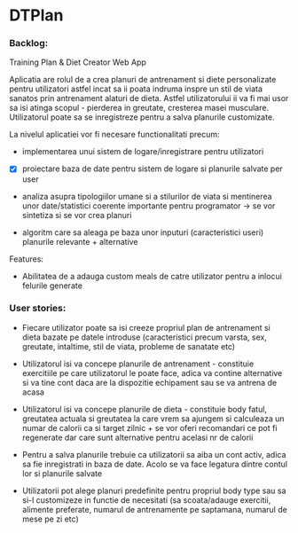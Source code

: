 # DTPlan

### Backlog:

Training Plan & Diet Creator Web App

Aplicatia are rolul de a crea planuri de antrenament si diete personalizate pentru utilizatori astfel incat
sa ii poata indruma inspre un stil de viata sanatos prin antrenament alaturi de dieta. Astfel utilizatorului ii va fi
mai usor sa isi atinga scopul - pierderea in greutate, cresterea masei musculare. Utilizatorul poate sa se inregistreze
pentru a salva planurile customizate.


La nivelul aplicatiei vor fi necesare functionalitati precum: 

- implementarea unui sistem de logare/inregistrare pentru 
utilizatori

- [x] proiectare baza de date pentru sistem de logare si planurile salvate per user

- analiza asupra tipologiilor umane si a stilurilor de viata si mentinerea unor date/statistici coerente importante pentru
programator -> se vor sintetiza si se vor crea planuri 

- algoritm care sa aleaga pe baza unor inputuri (caracteristici useri) planurile relevante + alternative

Features:

- Abilitatea de a adauga custom meals de catre utilizator pentru a inlocui felurile generate


### User stories:

- Fiecare utilizator poate sa isi creeze propriul plan de antrenament si dieta bazate pe datele introduse
(caracteristici precum varsta, sex, greutate, intaltime, stil de viata, probleme de sanatate etc)

- Utilizatorul isi va concepe planurile de antrenament - constituie exercitiile pe care utilizatorul le poate face, adica va contine alternative
si va tine cont daca are la dispozitie echipament sau se va antrena de acasa

- Utilizatorul isi va concepe planurile de dieta - constituie body fatul, greutatea actuala si greutatea la care vrem sa ajungem si calculeaza un 
numar de calorii ca si target zilnic + se vor oferi recomandari ce pot fi regenerate dar care sunt alternative pentru acelasi nr 
de calorii

- Pentru a salva planurile trebuie ca utilizatorii sa aiba un cont activ, adica sa fie inregistrati in baza de date. Acolo se va face
legatura dintre contul lor si planurile salvate

- Utilizatorii pot alege planuri predefinite pentru propriul body type sau sa si-l customizeze in functie de necesitati (sa scoata/adauge
exercitii, alimente preferate, numarul de antrenamente pe saptamana, numarul de mese pe zi etc)




